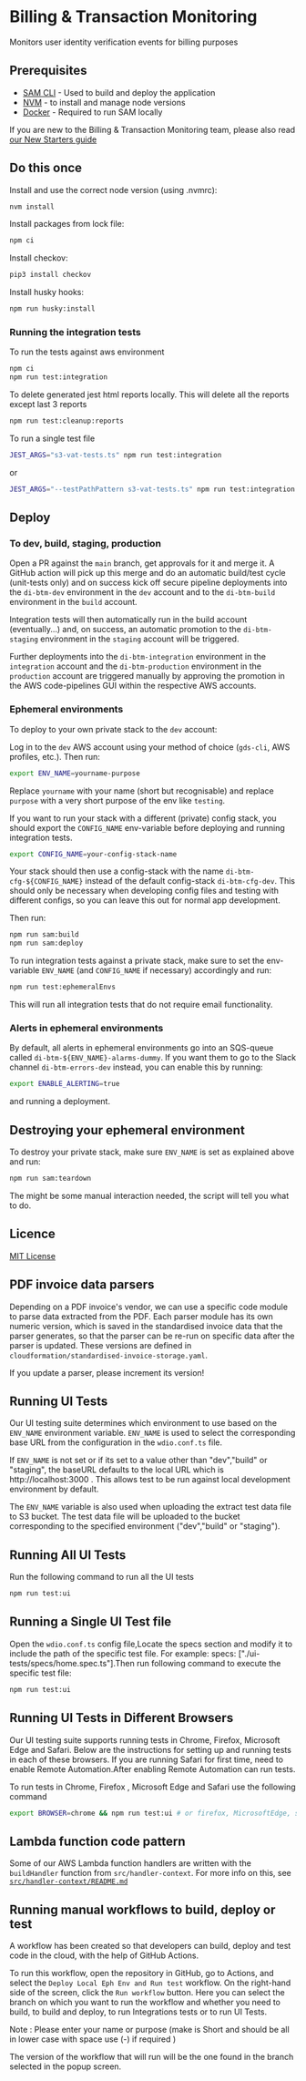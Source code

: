 # Billing & Transaction Monitoring

Monitors user identity verification events for billing purposes

## Prerequisites

- [SAM CLI](https://docs.aws.amazon.com/serverless-application-model/latest/developerguide/serverless-sam-cli-install.html) - Used to build and deploy the application
- [NVM](https://github.com/nvm-sh/nvm) - to install and manage node versions
- [Docker](https://docs.docker.com/get-docker/) - Required to run SAM locally

If you are new to the Billing & Transaction Monitoring team, please also read [our New Starters guide](https://govukverify.atlassian.net/l/cp/XMirz7JE)

## Do this once

Install and use the correct node version (using .nvmrc):

```sh
nvm install
```

Install packages from lock file:

```sh
npm ci
```

Install checkov:

```sh
pip3 install checkov
```

Install husky hooks:

```sh
npm run husky:install
```

### Running the integration tests

To run the tests against aws environment

```sh
npm ci
npm run test:integration

```

To delete generated jest html reports locally. This will delete all the reports except last 3 reports
```sh
npm run test:cleanup:reports 
```

To run a single test file
```sh
JEST_ARGS="s3-vat-tests.ts" npm run test:integration
```
or

```sh
JEST_ARGS="--testPathPattern s3-vat-tests.ts" npm run test:integration
```
## Deploy

### To dev, build, staging, production

Open a PR against the `main` branch, get approvals for it and merge it. A GitHub action will pick up this merge and
do an automatic build/test cycle (unit-tests only) and on success kick off secure pipeline deployments into the
`di-btm-dev` environment in the `dev` account and to the `di-btm-build` environment in the `build` account.

Integration tests will then automatically run in the build account (eventually...) and, on success, an automatic
promotion to the `di-btm-staging` environment in the `staging` account will be triggered.

Further deployments into the `di-btm-integration` environment in the `integration` account and the `di-btm-production`
environment in the `production` account are triggered manually by approving the promotion in the AWS code-pipelines GUI
within the respective AWS accounts.

### Ephemeral environments

To deploy to your own private stack to the `dev` account:

Log in to the `dev` AWS account using your method of choice (`gds-cli`, AWS profiles, etc.).
Then run:

```sh
export ENV_NAME=yourname-purpose
```

Replace `yourname` with your name (short but recognisable) and replace `purpose` with a very short purpose of the env
like `testing`.

If you want to run your stack with a different (private) config stack, you should export the
`CONFIG_NAME` env-variable before deploying and running integration tests.

```sh
export CONFIG_NAME=your-config-stack-name
```

Your stack should then use a config-stack with the name `di-btm-cfg-${CONFIG_NAME}` instead of the default
config-stack `di-btm-cfg-dev`. This should only be necessary when developing config files and testing with
different configs, so you can leave this out for normal app development.

Then run:

```sh
npm run sam:build
npm run sam:deploy
```

To run integration tests against a private stack, make sure to set the env-variable `ENV_NAME` (and
`CONFIG_NAME` if necessary) accordingly and run:

```sh
npm run test:ephemeralEnvs
```
This will run all integration tests that do not require email functionality.

### Alerts in ephemeral environments

By default, all alerts in ephemeral environments go into an SQS-queue called `di-btm-${ENV_NAME}-alarms-dummy`. If you
want them to go to the Slack channel `di-btm-errors-dev` instead, you can enable this by running:

```sh
export ENABLE_ALERTING=true
```

and running a deployment.

## Destroying your ephemeral environment

To destroy your private stack, make sure `ENV_NAME` is set as explained above and run:

```sh
npm run sam:teardown
```

The might be some manual interaction needed, the script will tell you what to do.

## Licence

[MIT License](LICENCE)

## PDF invoice data parsers

Depending on a PDF invoice's vendor, we can use a specific code module to parse data extracted from the PDF. Each
parser module has its own numeric version, which is saved in the standardised invoice data that the parser generates,
so that the parser can be re-run on specific data after the parser is updated. These versions are defined in
`cloudformation/standardised-invoice-storage.yaml`.

If you update a parser, please increment its version!

## Running UI Tests

Our UI testing suite determines which environment to use based on the `ENV_NAME` environment variable. `ENV_NAME` is used to select the corresponding
base URL from the configuration in the `wdio.conf.ts` file.

If `ENV_NAME` is not set or if its set to a value other than "dev","build" or "staging", the baseURL defaults to the local URL which is http://localhost:3000 . This allows test to be run against local development environment by default.

The `ENV_NAME` variable is also used when uploading the extract test data file to S3 bucket. The test data file will be uploaded to the bucket corresponding to the specified environment ("dev","build" or "staging").

## Running All UI Tests

Run the following command to run all the UI tests

```sh
npm run test:ui
```

## Running a Single UI Test file
Open the `wdio.conf.ts` config file,Locate the specs section and modify it to include the path of the specific test file. For example: specs: ["./ui-tests/specs/home.spec.ts"].Then run following command to execute the specific test file:

```sh
npm run test:ui
```

## Running UI Tests in Different Browsers
Our UI testing suite supports running tests in Chrome, Firefox, Microsoft Edge and Safari. Below are the instructions for setting up and running tests in each of these browsers. If you are running Safari for first time, need to enable Remote Automation.After enabling Remote Automation can run tests.

To run tests in Chrome, Firefox , Microsoft Edge and Safari use the following command

```sh
export BROWSER=chrome && npm run test:ui # or firefox, MicrosoftEdge, safari 
```

## Lambda function code pattern

Some of our AWS Lambda function handlers are written with the `buildHandler` function from `src/handler-context`. For more info on this, see [`src/handler-context/README.md`](src/handler-context/README.md)

## Running manual workflows to build, deploy or test

A workflow has been created so that developers can build, deploy and test code in the cloud, with the help of GitHub Actions.     

To run this workflow, open the repository in GitHub, go to Actions, and select the `Deploy Local Eph Env and Run test` workflow. On the right-hand side of the screen, click the `Run workflow` button. Here you can select the branch on which you want to run the workflow and whether you need to build, to build and deploy, to run Integrations tests or to run UI Tests.

Note :  Please enter your name or purpose (make is Short and should be all in lower case with space use (-) if required )

The version of the workflow that will run will be the one found in the branch selected in the popup screen. 